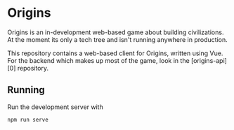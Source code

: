 # Origins

Origins is an in-development web-based game about building
civilizations. At the moment its only a tech tree and isn't running
anywhere in production.

This repository contains a web-based client for Origins, written
using Vue. For the backend which makes up most of the game, look
in the [origins-api][0] repository.

## Running

Run the development server with

    npm run serve